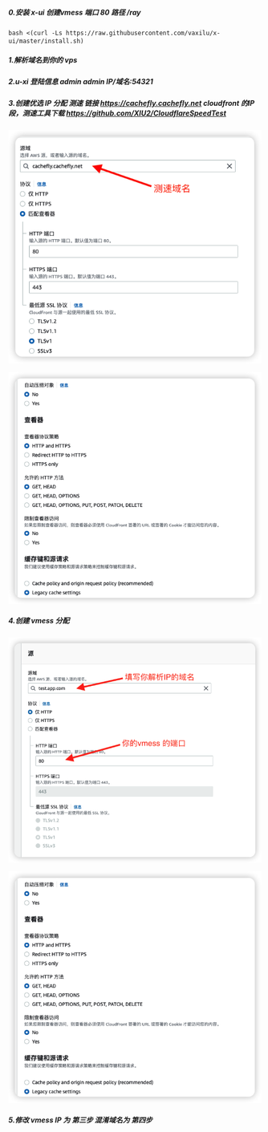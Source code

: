 ##### 0.安装 x-ui 创建vmess 端口 80 路径 /ray 

```shell
bash <(curl -Ls https://raw.githubusercontent.com/vaxilu/x-ui/master/install.sh)
```



##### 1.解析域名到你的 vps 

##### 2.u-xi 登陆信息 admin admin   IP/域名:54321

##### 3.创建优选 IP 分配 测速 链接 https://cachefly.cachefly.net  cloudfront 的IP段，测速工具下载 https://github.com/XIU2/CloudflareSpeedTest

![](/aws/speed.png)

![](/aws/all.png)

##### 4.创建 vmess 分配

![](/aws/vmess.png)

![](/aws/all.png)

##### 5.修改  vmess IP 为 第三步   混淆域名为 第四步

